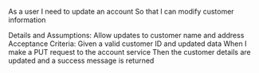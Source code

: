 As a user
I need to update an account
So that I can modify customer information

Details and Assumptions:
Allow updates to customer name and address
Acceptance Criteria:
Given a valid customer ID and updated data
When I make a PUT request to the account service
Then the customer details are updated and a success message is returned
